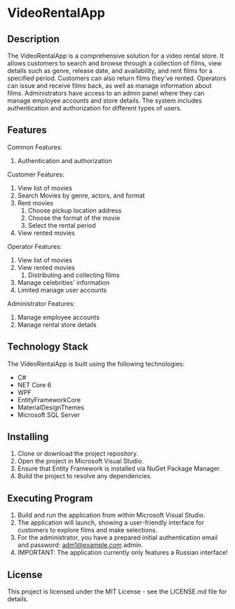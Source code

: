 # VideoRentalApp

## Description

The VideoRentalApp is a comprehensive solution for a video rental store. It allows customers to search and browse through a collection of films, view details such as genre, release date, and availability, and rent films for a specified period. Customers can also return films they've rented. Operators can issue and receive films back, as well as manage information about films. Administrators have access to an admin panel where they can manage employee accounts and store details. The system includes authentication and authorization for different types of users.

## Features

Common Features:
1. Authentication and authorization

Customer Features:
1. View list of movies
2. Search Movies by genre, actors, and format
3. Rent movies
   1. Choose pickup location address
   2. Choose the format of the movie
   3. Select the rental period
4. View rented movies

Operator Features:
1. View list of movies
2. View rented movies
   1. Distributing and collecting films
3. Manage celebrities' information
4. Limited manage user accounts

Administrator Features:
1. Manage employee accounts
2. Manage rental store details

## Technology Stack

The VideoRentalApp is built using the following technologies:

- C#
- NET Core 6
- WPF
- EntityFrameworkCore
- MaterialDesignThemes
- Microsoft SQL Server

## Installing

1. Clone or download the project repository.
2. Open the project in Microsoft Visual Studio.
3. Ensure that Entity Framework is installed via NuGet Package Manager.
4. Build the project to resolve any dependencies.

## Executing Program

1. Build and run the application from within Microsoft Visual Studio.
2. The application will launch, showing a user-friendly interface for customers to explore films and make selections.
3. For the administrator, you have a prepared initial authentication email and password: adm1@example.com admin.
4. IMPORTANT: The application currently only features a Russian interface!

## License

This project is licensed under the MIT License - see the LICENSE.md file for details.
